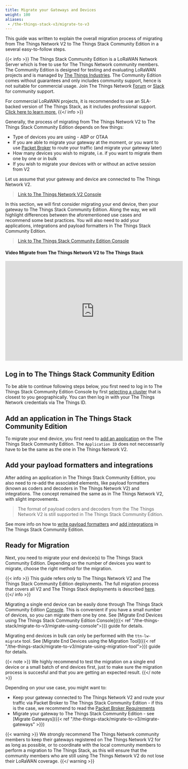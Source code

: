 ```yaml
---
title: Migrate your Gateways and Devices
weight: 100
aliases:
 - /the-things-stack-v3/migrate-to-v3
---
```


This guide was written to explain the overall migration process of migrating from The Things Network V2 to The Things Stack Community Edition in a several easy-to-follow steps.

{{< info >}} 
The Things Stack Community Edition is a LoRaWAN Network Server which is free to use for The Things Network community members. The Community Edition is designed for testing and evaluating LoRaWAN projects and is managed by <a href="https://www.thethingsindustries.com/" target="_blank">The Things Industries</a>. The Community Edition comes without guarantees and only includes community support, hence is not suitable for commercial usage. Join The Things Network [Forum](https://www.thethingsnetwork.org/forum/) or <a href="https://thethingsnetwork.slack.com/" target="_blank">Slack</a> for community support.

For commercial LoRaWAN projects, it is recommended to use an SLA-backed version of The Things Stack, as it includes professional support. <a href="https://www.thethingsindustries.com/deployment/" target="_blank">Click here to learn more.</a>
{{</ info >}} 

Generally, the process of migrating from The Things Network V2 to The Things Stack Community Edition depends on few things:

- Type of devices you are using - ABP or OTAA
- If you are able to migrate your gateway at the moment, or you want to use <a href="https://www.thethingsindustries.com/docs/reference/packet-broker/" target="_blank">Packet Broker</a> to route your traffic (and migrate your gateway later)
- How many devices you wish to migrate, i.e. if you want to migrate them one by one or in bulk
- If you wish to migrate your devices with or without an active session from V2

Let us assume that your gateway and device are connected to The Things Network V2. 

> <a href="https://console.thethingsnetwork.org/" target="_blank">Link to The Things Network V2 Console</a>

In this section, we will first consider migrating your end device, then your gateway to The Things Stack Community Edition. Along the way, we will highlight differences between the aforementioned use cases and recommend some best practices. You will also need to add your applications, integrations and payload formatters in The Things Stack Community Edition. 

> <a href="https://www.thethingsindustries.com/deployment/" target="_blank">Link to The Things Stack Community Edition Console</a>

#### Video Migrate from The Things Network V2 to The Things Stack
<iframe width="560" height="315" src="https://www.youtube.com/embed/JUEJ_9LdnuI" frameborder="0" allow="accelerometer; autoplay; clipboard-write; encrypted-media; gyroscope; picture-in-picture" allowfullscreen></iframe>

## Log in to The Things Stack Community Edition

To be able to continue following steps below, you first need to log in to The Things Stack Community Edition Console by first <a href="https://console.cloud.thethings.network/" target="_blank">selecting a cluster</a> that is closest to you geographically. You can then log in with your The Things Network credentials via The Things ID.

## Add an application in The Things Stack Community Edition

To migrate your end device, you first need to <a href="https://www.thethingsindustries.com/docs/integrations/adding-applications/" target="_blank">add an application</a> on the The Things Stack Community Edition. The `Application ID` does not neccessarily have to be the same as the one in The Things Network V2.

## Add your payload formatters and integrations

After adding an application in The Things Stack Community Edition, you also need to re-add the associated elements, like payload formatters (known as coders and decoders in The Things Network V2) and integrations. The concept remained the same as in The Things Network V2, with slight improvements. 

> The format of payload coders and decoders from the The Things Network V2 is still supported in The Things Stack Community Edition.

See more info on how to <a href="https://www.thethingsindustries.com/docs/integrations/payload-formatters/" target="_blank">write payload formatters</a> and <a href="https://www.thethingsindustries.com/docs/integrations/adding-integrations/" target="_blank">add integrations</a> in The Things Stack Community Edition. 

## Ready for Migration

Next, you need to migrate your end device(s) to The Things Stack Community Edition. Depending on the number of devices you want to migrate, choose the right method for the migration.

{{< info >}} This guide refers only to The Things Network V2 and The Things Stack Community Edition deployments. The full migration process that covers all V2 and The Things Stack deployments is described <a href="https://www.thethingsindustries.com/docs/getting-started/migrating/migrating-from-v2/" target="_blank">here</a>. {{</ info >}}

Migrating a single end device can be easily done through The Things Stack Community Edition <a href="https://www.thethingsindustries.com/docs/getting-started/console/" target="_blank">Console</a>. This is convenient if you have a small number of devices, so you can migrate them one by one. See [Migrate End Devices using The Things Stack Community Edition Console]({{< ref "/the-things-stack/migrate-to-v3/migrate-using-console">}}) guide for details.

Migrating end devices in bulk can only be performed with the `ttn-lw-migrate` tool. See [Migrate End Devices using the Migration Tool]({{< ref "/the-things-stack/migrate-to-v3/migrate-using-migration-tool">}}) guide for details.

{{< note >}} We highly recommend to test the migration on a single end device or a small batch of end devices first, just to make sure the migration process is succesful and that you are getting an expected result. {{</ note >}}

Depending on your use case, you might want to:

- Keep your gateway connected to The Things Network V2 and route your traffic via Packet Broker to The Things Stack Community Edition - if this is the case, we recommend to read the <a href="https://www.thethingsindustries.com/docs/getting-started/migrating/migrating-from-v2/packet-broker-requirements/" target="_blank">Packet Broker Requirements</a>
- Migrate your gateway to The Things Stack Community Edition - see [Migrate Gateways]({{< ref "/the-things-stack/migrate-to-v3/migrate-gateways" >}})

{{< warning >}} We strongly recommend The Things Network community members to keep their gateways registered on The Things Network V2 for as long as possible, or to coordinate with the local community members to perform a migration to The Things Stack, as this will ensure that the community members who are still using The Things Network V2 do not lose their LoRaWAN coverage. {{</ warning >}}
